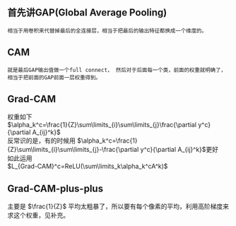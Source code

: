 ## 首先讲GAP(Global Average Pooling)
    相当于用卷积来代替掉最后的全连接层，相当于把最后的输出特征都换成一个维度的。
## CAM
    就是最后GAP输出值做一个full connect， 然后对于后面每一个类，前面的权重就明确了，相当于把前面的GAP前面一层权重得到。

## Grad-CAM
权重如下  
$\alpha_k^c=\frac{1}{Z}\sum\limits_{i}\sum\limits_{j}\frac{\partial y^c}{\partial A_{ij}^k}$  
反常识的是，有的时候用  $\alpha_k^c=\frac{1}{Z}\sum\limits_{i}\sum\limits_{j}-\frac{\partial y^c}{\partial A_{ij}^k}$更好  
如此运用  
$L_{Grad-CAM}^c=ReLU(\sum\limits_k\alpha_k^cA^k)$

## Grad-CAM-plus-plus
主要是 $\frac{1}{Z}$ 平均太粗暴了，所以要有每个像素的平均，利用高阶梯度来求这个权重，见补充。